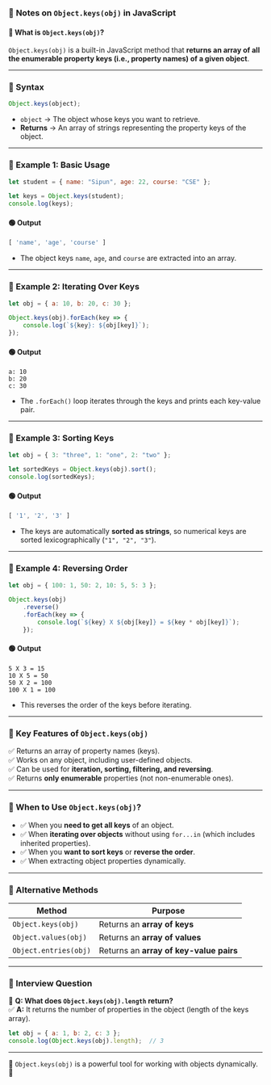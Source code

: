 ### 📌 **Notes on `Object.keys(obj)` in JavaScript**  

#### **🔹 What is `Object.keys(obj)`?**  
`Object.keys(obj)` is a built-in JavaScript method that **returns an array of all the enumerable property keys (i.e., property names) of a given object**.  

---

### **🔹 Syntax**
```js
Object.keys(object);
```
- `object` → The object whose keys you want to retrieve.  
- **Returns** → An array of strings representing the property keys of the object.  

---

### **🔹 Example 1: Basic Usage**
```js
let student = { name: "Sipun", age: 22, course: "CSE" };

let keys = Object.keys(student);
console.log(keys);
```
#### **🟢 Output**
```js
[ 'name', 'age', 'course' ]
```
- The object keys `name`, `age`, and `course` are extracted into an array.

---

### **🔹 Example 2: Iterating Over Keys**
```js
let obj = { a: 10, b: 20, c: 30 };

Object.keys(obj).forEach(key => {
    console.log(`${key}: ${obj[key]}`);
});
```
#### **🟢 Output**
```
a: 10
b: 20
c: 30
```
- The `.forEach()` loop iterates through the keys and prints each key-value pair.

---

### **🔹 Example 3: Sorting Keys**
```js
let obj = { 3: "three", 1: "one", 2: "two" };

let sortedKeys = Object.keys(obj).sort();
console.log(sortedKeys);
```
#### **🟢 Output**
```js
[ '1', '2', '3' ]
```
- The keys are automatically **sorted as strings**, so numerical keys are sorted lexicographically (`"1", "2", "3"`).

---

### **🔹 Example 4: Reversing Order**
```js
let obj = { 100: 1, 50: 2, 10: 5, 5: 3 };

Object.keys(obj)
    .reverse()
    .forEach(key => {
        console.log(`${key} X ${obj[key]} = ${key * obj[key]}`);
    });
```
#### **🟢 Output**
```
5 X 3 = 15
10 X 5 = 50
50 X 2 = 100
100 X 1 = 100
```
- This reverses the order of the keys before iterating.

---

### **🔹 Key Features of `Object.keys(obj)`**
✅ Returns an array of property names (keys).  
✅ Works on any object, including user-defined objects.  
✅ Can be used for **iteration, sorting, filtering, and reversing**.  
✅ Returns **only enumerable** properties (not non-enumerable ones).  

---

### **🔹 When to Use `Object.keys(obj)`?**
- ✅ When you **need to get all keys** of an object.  
- ✅ When **iterating over objects** without using `for...in` (which includes inherited properties).  
- ✅ When you **want to sort keys** or **reverse the order**.  
- ✅ When extracting object properties dynamically.

---

### **🔹 Alternative Methods**
| Method               | Purpose |
|----------------------|---------|
| `Object.keys(obj)`   | Returns an **array of keys** |
| `Object.values(obj)` | Returns an **array of values** |
| `Object.entries(obj)` | Returns an **array of key-value pairs** |

---

### **🔹 Interview Question**
💬 **Q: What does `Object.keys(obj).length` return?**  
✅ **A:** It returns the number of properties in the object (length of the keys array).  
```js
let obj = { a: 1, b: 2, c: 3 };
console.log(Object.keys(obj).length);  // 3
```

---

🔹 `Object.keys(obj)` is a powerful tool for working with objects dynamically. 🚀